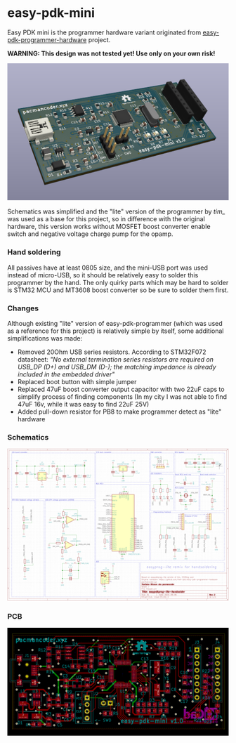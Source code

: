 # easy-pdk-mini

Easy PDK mini is the programmer hardware variant originated from
[easy-pdk-programmer-hardware](https://github.com/free-pdk/easy-pdk-programmer-hardware) project.

**WARNING: This design was not tested yet! Use only on your own risk!**

![render](img/render.png)

Schematics was simplified and the "lite" version of the programmer by *tim_* was used as a base for
this project, so in difference with the original hardware, this version works without MOSFET boost
converter enable switch and negative voltage charge pump for the opamp.

### Hand soldering
All passives have at least 0805 size, and the mini-USB port was used instead of micro-USB, so it
should be relatively easy to solder this programmer by the hand. The only quirky parts which may be
hard to solder is STM32 MCU and MT3608 boost converter so be sure to solder them first. 

### Changes
Although existing "lite" version of easy-pdk-programmer (which was used as a reference for this
project) is relatively simple by itself, some additional simplifications was made:
- Removed 20Ohm USB series resistors. According to STM32F072 datasheet: *"No external termination
series resistors are required on USB_DP (D+) and USB_DM (D-); the matching impedance is already
included in the embedded driver"*
- Replaced boot button with simple jumper
- Replaced 47uF boost converter output capacitor with two 22uF caps to simplify process of finding
components (In my city I was not able to find 47uF 16v, while it was easy to find 22uF 25V)
- Added pull-down resistor for PB8 to make programmer detect as "lite" hardware 

### Schematics
![schematics](img/schematics.png)

### PCB
![pcb](img/pcb.png)
